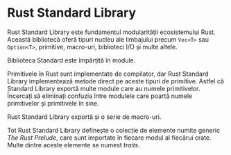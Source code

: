 # Rust Standard Library

Rust Standard Library este fundamentul modularității ecosistemului Rust.
Această bibliotecă oferă tipuri nucleu ale limbajului precum `Vec<T>` sau `Option<T>`, primitive, macro-uri, biblioteci I/O și multe altele.

Biblioteca Standard este împărțită în module.

Primitivele în Rust sunt implementate de compilator, dar Rust Standard Library implementează metode direct pe aceste tipuri de primitive. Astfel că Standard Library exportă multe module care au numele primitivelor. Încercați să eliminați confuzia între modulele care poartă numele primitivelor și primitivele în sine.

Rust Standard Library exportă și o serie de macro-uri.

Tot Rust Standard Library definește o colecție de elemente numite generic *The Rust Prelude*, care sunt importate în fiecare modul al fiecărui crate. Multe dintre aceste elemente se numest *traits*.

